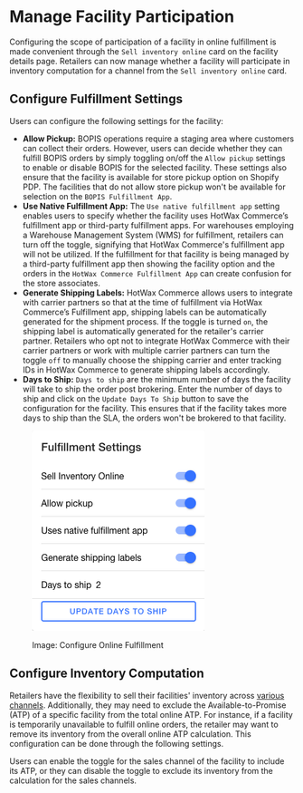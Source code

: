 # Manage Facility Participation

Configuring the scope of participation of a facility in online fulfillment is made convenient through the `Sell inventory online` card on the facility details page. Retailers can now manage whether a facility will participate in inventory computation for a channel from the `Sell inventory online` card.

## Configure Fulfillment Settings

Users can configure the following settings for the facility:

*  **Allow Pickup:** BOPIS operations require a staging area where customers can collect their orders. However, users can decide whether they can fulfill BOPIS orders by simply toggling on/off the `Allow pickup` settings to enable or disable BOPIS for the selected facility. These settings also ensure that the facility is available for store pickup option on Shopify PDP. The facilities that do not allow store pickup won't be available for selection on the `BOPIS Fulfillment App`.
*   **Use Native Fulfillment App:** The `Use native fulfillment app` setting enables users to specify whether the facility uses HotWax Commerce’s fulfillment app or third-party fulfillment apps. For warehouses employing a Warehouse Management System (WMS) for fulfillment, retailers can turn off the toggle, signifying that HotWax Commerce's fulfillment app will not be utilized. If the fulfillment for that facility is being managed by a third-party fulfillment app then showing the facility option and the orders in the `HotWax Commerce Fulfillment App` can create confusion for the store associates.
*  **Generate Shipping Labels:** HotWax Commerce allows users to integrate with carrier partners so that at the time of fulfillment via HotWax Commerce’s Fulfillment app, shipping labels can be automatically generated for the shipment process. If the toggle is turned `on`, the shipping label is automatically generated for the retailer's carrier partner. Retailers who opt not to integrate HotWax Commerce with their carrier partners or work with multiple carrier partners can turn the toggle `off` to manually choose the shipping carrier and enter tracking IDs in HotWax Commerce to generate shipping labels accordingly.
*   **Days to Ship:** `Days to ship` are the minimum number of days the facility will take to ship the order post brokering. Enter the number of days to ship and click on the `Update Days To Ship` button to save the configuration for the facility. This ensures that if the facility takes more days to ship than the SLA, the orders won't be brokered to that facility.

<figure><img src="../../.gitbook/assets/Fulfillment Settings.png" alt=""><figcaption><p>Image: Configure Online Fulfillment</p></figcaption></figure>

## Configure Inventory Computation

Retailers have the flexibility to sell their facilities' inventory across [various channels](../../multichannel-inventory-setup.md). Additionally, they may need to exclude the Available-to-Promise (ATP) of a specific facility from the total online ATP. For instance, if a facility is temporarily unavailable to fulfill online orders, the retailer may want to remove its inventory from the overall online ATP calculation. This configuration can be done through the following settings.

Users can enable the toggle for the sales channel of the facility to include its ATP, or they can disable the toggle to exclude its inventory from the calculation for the sales channels.

